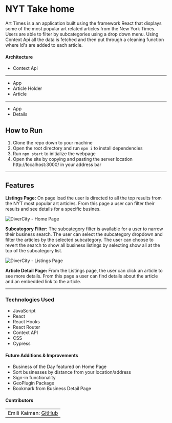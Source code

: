# NYT Take home

Art Times is a an application built using the framework React that displays some of the most popular art related articles from the New York Times. Users are able to filter by subcategories using a drop down menu. Using Context Api all the data is fetched and then put through a cleaning function where Id's are added to each article. 

#### Architecture
- Context Api
---
- App
- Article Holder
- Article
---
- App
- Details

## How to Run

1. Clone the repo down to your machine
3. Open the root directory and run `npm i` to install dependencies
4. Run `npm start` to initialize the webpage
5. Open the site by copying and pasting the server location http://localhost:3000/ in your address bar

---

## Features


**Listings Page:**
On page load the user is directed to all the top results from the NYT most popular art articles. From this page a user can filter their results and see details for a specific busines. 

![DiverCity - Home Page](https://media.giphy.com/media/OuiO8r0nodC7JOWpvT/giphy.gif)


**Subcategory Filter:**
The subcategory filter is available for a user to narrow their business search. The user can select the subcategory dropdown and filter the articles by the selected subcategory. The user can choose to revert the search to show all business listings by selecting show all at the top of the subcategory list.

![DiverCity - Listings Page](https://media.giphy.com/media/6X9LlZPodhAlW6Dg0J/giphy.gif)

**Article Detail Page:**
From the Listings page, the user can click an article to see more details.  From this page a user can find details about the article and an embedded link to the article.

---

### Technologies Used
- JavaScript
- React
- React Hooks
- React Router
- Context API
- CSS
- Cypress

#### Future Additions & Improvements
- Business of the Day featured on Home Page
- Sort businesses by distance from your location/address
- Sign-in functionality
- GeoPlugin Package
- Bookmark from Business Detail Page


#### Contributors
<table>
    <tr>
        <td> Emili Kaiman: <a href="https://github.com/Ekaiman">GitHub</td>

